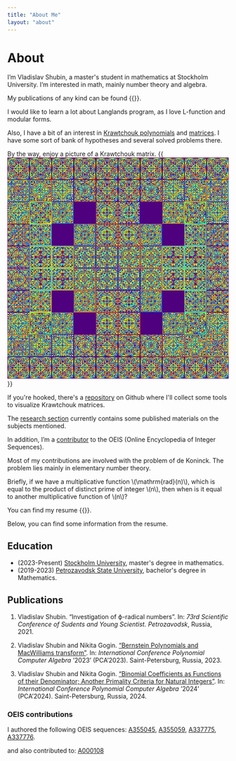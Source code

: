 ```yaml
---
title: "About Me"
layout: "about"
---
```


# About

I’m Vladislav Shubin, a master's student in mathematics at Stockholm University. I’m interested in math, mainly number theory and algebra.

My publications of any kind can be found {{<link rellink="texts" caption="here">}}.

I would like to learn a lot about Langlands program, as I love L-function and modular forms.

Also, I have a bit of an interest in [Krawtchouk polynomials](https://en.wikipedia.org/wiki/Kravchuk_polynomials) and [matrices](https://en.wikipedia.org/wiki/Krawtchouk_matrices). I have some sort of bank of hypotheses and several solved problems there.


By the way, enjoy a picture of a Krawtchouk matrix.
{{<img caption="Krawtchouk matrix of order 409 modulo 41" alt="Krawtchouk matrix of order 409 modulo 41" class="main__image" src="41.jpg">}}

If you're hooked, there's a [repository](https://github.com/supxinfy/MWViewer) on Github where I'll collect some tools to visualize Krawtchouk matrices.

The [research section](#research-stuff) currently contains some published materials on the subjects mentioned.

In addition, I’m a [contributor](#oeis-contributions) to the OEIS (Online Encyclopedia of Integer Sequences).

Most of my contributions are involved with the problem of de Koninck. The problem lies mainly in elementary number theory.

Briefly, if we have a multiplicative function \\(\\mathrm{rad}(n)\\), which is equal to the product of distinct prime of integer \\(n\\), then when is it equal to another multiplicative function of \\(n\\)?

You can find my resume {{<link rellink="cv/cv.pdf" caption="here">}}.

Below, you can find some information from the resume.

## Education

- (2023-Present) [Stockholm University](https://www.su.se), master's degree in mathematics.
- (2019-2023) [Petrozavodsk State University](http://petrsu.ru), bachelor's degree in Mathematics.

## Publications

1. Vladislav Shubin. “Investigation of ϕ-radical numbers”. In: *73rd Scientific Conference of Sudents and Young Scientist. Petrozavodsk*, Russia, 2021. 

2. Vladislav Shubin and Nikita Gogin. [“Bernstein Polynomials and MacWilliams transform”](https://pca-pdmi.ru/2023/files/17/Gogin-Shubin-2023.pdf). In: *International Conference Polynomial Computer Algebra* ’2023’ (PCA’2023). Saint-Petersburg, Russia, 2023. 

3. Vladislav Shubin and Nikita Gogin. [“Binomial Coefficients as Functions of their Denominator; Another Primality Criteria for Natural Integers”](https://pca-pdmi.ru/2024/files/48/prime.pdf). In: *International Conference Polynomial Computer Algebra* ’2024’ (PCA’2024). Saint-Petersburg, Russia, 2024. 
### OEIS contributions 

I authored the following OEIS sequences: 
[A355045](https://oeis.org/A355045), [A355059](https://oeis.org/A355059), [A337775](https://oeis.org/A337775), [A337776](https://oeis.org/A337776).

and also contributed to:
[A000108](https://oeis.org/A000108)
